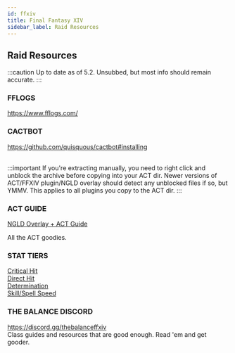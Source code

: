 ```yaml
---
id: ffxiv 
title: Final Fantasy XIV 
sidebar_label: Raid Resources 
---
```


## Raid Resources

:::caution
Up to date as of 5.2. Unsubbed, but most info should remain accurate.
:::

### FFLOGS
<a href="https://www.fflogs.com/" target="_blank">https://www.fflogs.com/</a>

### CACTBOT
<a href="https://github.com/quisquous/cactbot#installing" target="_blank">https://github.com/quisquous/cactbot#installing</a><br /><br />

:::important
If you're extracting manually, you need to right click and unblock the archive before copying into your ACT dir. Newer versions of ACT/FFXIV plugin/NGLD overlay should detect any unblocked files if so, but YMMV. This applies to all plugins you copy to the ACT dir.
:::

### ACT GUIDE
<a href="https://gist.github.com/ngld/e2217563bbbe1750c0917217f136687d" target="_blank">NGLD Overlay + ACT Guide</a>

All the ACT goodies.

### STAT TIERS
<a href="http://theoryjerks.akhmorning.com/stats/crit/" target="_blank">Critical Hit</a><br />
<a href="http://theoryjerks.akhmorning.com/stats/dh/" target="_blank">Direct Hit</a><br />
<a href="http://theoryjerks.akhmorning.com/stats/det/" target="_blank">Determination</a><br />
<a href="http://theoryjerks.akhmorning.com/stats/speed/" target="_blank">Skill/Spell Speed</a>

### THE BALANCE DISCORD

<a href="https://discord.gg/thebalanceffxiv" target="_blank">https://discord.gg/thebalanceffxiv</a><br />
Class guides and resources that are good enough.  Read 'em and get gooder.